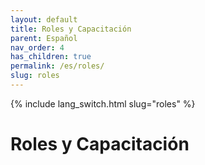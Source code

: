 ```yaml
---
layout: default
title: Roles y Capacitación
parent: Español
nav_order: 4
has_children: true
permalink: /es/roles/
slug: roles
---
```


{% include lang_switch.html slug="roles" %}

# Roles y Capacitación
